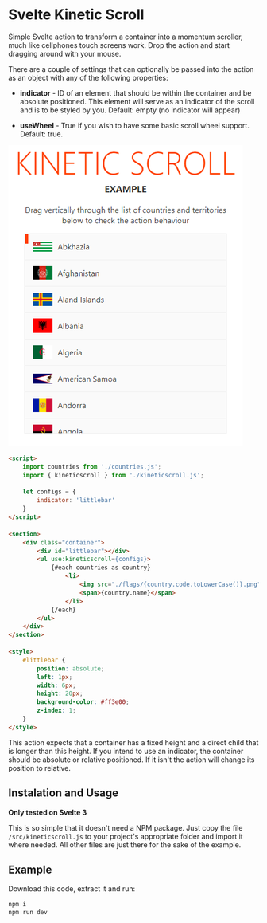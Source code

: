 # Svelte Kinetic Scroll


Simple Svelte action to transform a container into a momentum scroller, much like cellphones touch screens work. Drop the action and start dragging around with your mouse.

There are a couple of settings that can optionally be passed into the action as an object with any of the following properties:

- **indicator** - ID of an element that should be within the container and be absolute positioned. This element will serve as an indicator of the scroll and is to be styled by you. Default: empty (no indicator will appear)

- **useWheel** - True if you wish to have some basic scroll wheel support. Default: true.

![Example](public/sample.png)

```html
<script>
    import countries from './countries.js';
    import { kineticscroll } from './kineticscroll.js';

    let configs = {
        indicator: 'littlebar'
    }
</script>

<section>
    <div class="container">
        <div id="littlebar"></div>
        <ul use:kineticscroll={configs}>
            {#each countries as country}
                <li>
                    <img src="./flags/{country.code.toLowerCase()}.png" loading="lazy" alt="{country.name}" />
                    <span>{country.name}</span>
                </li>
            {/each}
        </ul>        
    </div>
</section> 

<style>
    #littlebar {
        position: absolute;
        left: 1px;
        width: 6px;
        height: 20px;
        background-color: #ff3e00;
        z-index: 1;
    }
</style>
```
This action expects that a container has a fixed height and a direct child that is longer than this height. If you intend to use an indicator, the container should be absolute or relative positioned. If it isn't the action will change its position to relative.

## Instalation and Usage

**Only tested on Svelte 3**

This is so simple that it doesn't need a NPM package. Just copy the file ``/src/kineticscroll.js`` to your project's appropriate folder and import it where needed. All other files are just there for the sake of the example.


## Example

Download this code, extract it and run:

```
npm i
npm run dev
```